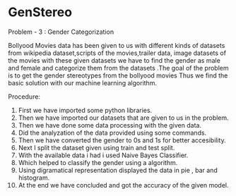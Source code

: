 # GenStereo
Problem - 3 : Gender Categorization 

Bollyood Movies data has been given to us with different kinds of datasets from wikipedia dataset,scripts of the movies,trailer data, image datasets of the movies with these given datasets we have to find the gender as male and female and categorize them from the datasets .The goal of the problem is to get the gender stereotypes from the bollyood movies Thus we find the basic solution with our machine learning algorithm.

Procedure:
1. First we have imported some python libraries.
2. Then we have imported our datasets that are given to us in the problem.
3. Then we have done some data processing with the given data.
4. Did the analyzation of the data provided using some commands.
5. Then we have converted the gender to 0s and 1s for better accesibility.
6. Next I split the dataset given using train and test split.
7. With the available data i had i used Naive Bayes Classifier.
8. Which helped to classify the gender using a algorithm.
9. Using digramatical representation displayed the data in pie , bar and histogram.
10. At the end we have concluded and got the accuracy of the given model.

